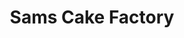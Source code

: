 ---
title: "Sams Cake Factory"
url: /karachi/sams-cake-factory-mallir-cantt-road/
shop: Bäckerei
---